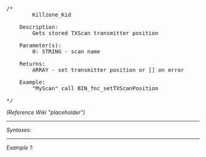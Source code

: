<pre>/*
		Killzone_Kid

	Description:
		Gets stored TXScan transmitter position

	Parameter(s):
		0: STRING - scan name
		
	Returns:
		ARRAY - set transmitter position or [] on error
		
	Example:
		"MyScan" call BIN_fnc_setTXScanPosition

*/</pre>

*(Reference Wiki "placeholder")*


---
*Syntaxes:*

<!-- [] call `BIN_fnc_getTXScanPosition` -->

---
*Example 1:*

<!-- 
```sqf
[] call BIN_fnc_getTXScanPosition;
``` -->
